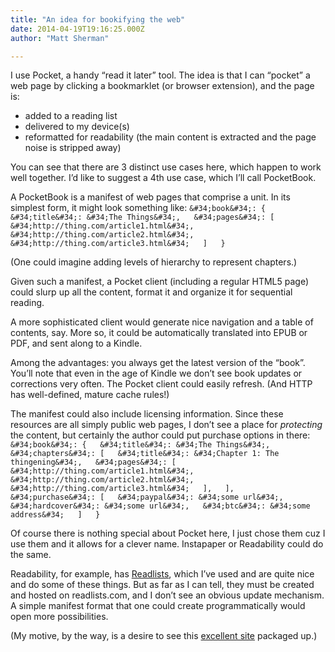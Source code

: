 ```yaml
---
title: "An idea for bookifying the web"
date: 2014-04-19T19:16:25.000Z
author: "Matt Sherman"

---
```


I use Pocket, a handy “read it later” tool. The idea is that I can “pocket” a web page by clicking a bookmarklet (or browser extension), and the page is:

*   added to a reading list
*   delivered to my device(s)
*   reformatted for readability (the main content is extracted and the page noise is stripped away)

You can see that there are 3 distinct use cases here, which happen to work well together. I’d like to suggest a 4th use case, which I’ll call PocketBook.

A PocketBook is a manifest of web pages that comprise a unit. In its simplest form, it might look something like:
`&#34;book&#34;: {  
    &#34;title&#34;: &#34;The Things&#34;,  
    &#34;pages&#34;: [  
        &#34;http://thing.com/article1.html&#34;,  
        &#34;http://thing.com/article2.html&#34;,  
        &#34;http://thing.com/article3.html&#34;  
    ]  
}`

(One could imagine adding levels of hierarchy to represent chapters.)

Given such a manifest, a Pocket client (including a regular HTML5 page) could slurp up all the content, format it and organize it for sequential reading.

A more sophisticated client would generate nice navigation and a table of contents, say. More so, it could be automatically translated into EPUB or PDF, and sent along to a Kindle.

Among the advantages: you always get the latest version of the “book”. You’ll note that even in the age of Kindle we don’t see book updates or corrections very often. The Pocket client could easily refresh. (And HTTP has well-defined, mature cache rules!)

The manifest could also include licensing information. Since these resources are all simply public web pages, I don’t see a place for _protecting_ the content, but certainly the author could put purchase options in there:
`&#34;book&#34;: {  
    &#34;title&#34;: &#34;The Things&#34;,  
    &#34;chapters&#34;: [  
        &#34;title&#34;: &#34;Chapter 1: The thingening&#34;,  
        &#34;pages&#34;: [  
            &#34;http://thing.com/article1.html&#34;,  
            &#34;http://thing.com/article2.html&#34;,  
            &#34;http://thing.com/article3.html&#34;  
        ],  
    ],  
    &#34;purchase&#34;: [  
        &#34;paypal&#34;: &#34;some url&#34;,  
        &#34;hardcover&#34;: &#34;some url&#34;,  
        &#34;btc&#34;: &#34;some address&#34;  
    ]  
}`

Of course there is nothing special about Pocket here, I just chose them cuz I use them and it allows for a clever name. Instapaper or Readability could do the same.

Readability, for example, has [Readlists](http://readlists.com/5abc5760/), which I’ve used and are quite nice and do some of these things. But as far as I can tell, they must be created and hosted on readlists.com, and I don’t see an obvious update mechanism. A simple manifest format that one could create programmatically would open more possibilities.

(My motive, by the way, is a desire to see this [excellent site](http://learnyouahaskell.com/) packaged up.)
